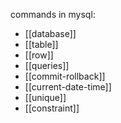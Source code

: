 commands in mysql:
- [[database]]
- [[table]]
- [[row]]
- [[queries]]
- [[commit-rollback]]
- [[current-date-time]]
- [[unique]]
- [[constraint]]
